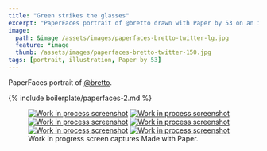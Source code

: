 ```yaml
---
title: "Green strikes the glasses"
excerpt: "PaperFaces portrait of @bretto drawn with Paper by 53 on an iPad."
image: 
  path: &image /assets/images/paperfaces-bretto-twitter-lg.jpg 
  feature: *image
  thumb: /assets/images/paperfaces-bretto-twitter-150.jpg
tags: [portrait, illustration, Paper by 53]
---
```


PaperFaces portrait of [@bretto](http://twitter.com/bretto).

{% include boilerplate/paperfaces-2.md %}

<figure class="third">
	<a href="{{ site.url }}/assets/images/paperfaces-bretto-process-1-lg.jpg"><img src="{{ site.url }}/assets/images/paperfaces-bretto-process-1-600.jpg" alt="Work in process screenshot"></a>
	<a href="{{ site.url }}/assets/images/paperfaces-bretto-process-2-lg.jpg"><img src="{{ site.url }}/assets/images/paperfaces-bretto-process-2-600.jpg" alt="Work in process screenshot"></a>
	<a href="{{ site.url }}/assets/images/paperfaces-bretto-process-3-lg.jpg"><img src="{{ site.url }}/assets/images/paperfaces-bretto-process-3-600.jpg" alt="Work in process screenshot"></a>
	<a href="{{ site.url }}/assets/images/paperfaces-bretto-process-4-lg.jpg"><img src="{{ site.url }}/assets/images/paperfaces-bretto-process-4-600.jpg" alt="Work in process screenshot"></a>
	<a href="{{ site.url }}/assets/images/paperfaces-bretto-process-5-lg.jpg"><img src="{{ site.url }}/assets/images/paperfaces-bretto-process-5-600.jpg" alt="Work in process screenshot"></a>
	<a href="{{ site.url }}/assets/images/paperfaces-bretto-process-6-lg.jpg"><img src="{{ site.url }}/assets/images/paperfaces-bretto-process-6-600.jpg" alt="Work in process screenshot"></a>
	<figcaption>Work in progress screen captures Made with Paper.</figcaption>
</figure>